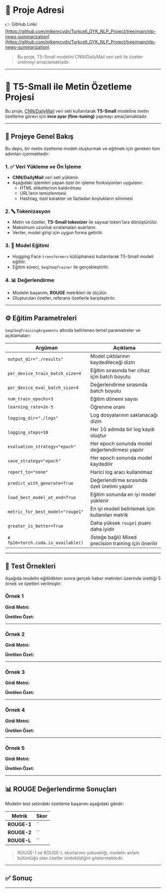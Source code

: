 # 🔗 Proje Adresi

👉 GitHub Linki: [https://github.com/mlkenrcydn/Turkcell_GYK_NLP_Project/tree/main/nlp-news-summarization](https://github.com/mlkenrcydn/Turkcell_GYK_NLP_Project/tree/main/nlp-news-summarization)

> Bu proje, T5-Small modelini CNN/DailyMail veri seti ile özetler üretmeyi amaçlamaktadır.

---

# 📝 T5-Small ile Metin Özetleme Projesi

Bu proje, [CNN/DailyMail](https://huggingface.co/datasets/cnn_dailymail) veri seti kullanılarak **T5-Small** modeline metin özetleme görevi için **ince ayar (fine-tuning)** yapmayı amaçlamaktadır.

---

## 📌 Projeye Genel Bakış

Bu depo, bir metin özetleme modeli oluşturmak ve eğitmek için gereken tüm adımları içermektedir:

### 1. ✅ Veri Yükleme ve Ön İşleme
- **CNN/DailyMail** veri seti yüklenir.
- Aşağıdaki işlemleri yapan özel ön işleme fonksiyonları uygulanır:
  - HTML etiketlerinin kaldırılması
  - URL'lerin temizlenmesi
  - Hashtag, özel karakter ve fazladan boşlukların silinmesi

### 2. 🔤 Tokenizasyon
- Metin ve özetler, **T5-Small tokenizer** ile sayısal token'lara dönüştürülür.
- Maksimum uzunluk sıralamaları auarlanır.
- Veriler, model girişi için uygun forma getirilir.

### 3. 🧠 Model Eğitimi
- Hugging Face `transformers` kütüphanesi kullanılarak T5-Small modeli eğitilir.
- Eğitim süreci, `Seq2SeqTrainer` ile gerçekleştirilir.

### 4. 📊 Değerlendirme
- Modelin başarımı, **ROUGE** metrikleri ile ölçülür.
- Oluşturulan özetler, referans özetlerle karşılaştırılır.


---

## ⚙️ Eğitim Parametreleri

`Seq2SeqTrainingArguments` altında belirlenen temel parametreler ve açıklamaları:

| Argüman | Açıklama |
|--------|----------|
| `output_dir="./results"` | Model çıktılarının kaydedileceği dizin |
| `per_device_train_batch_size=4` | Eğitim sırasında her cihaz için batch boyutu |
| `per_device_eval_batch_size=4` | Değerlendirme sırasında batch boyutu |
| `num_train_epochs=3` | Eğitim dönemi sayısı |
| `learning_rate=2e-5` | Öğrenme oranı |
| `logging_dir="./logs"` | Log dosyalarının saklanacağı dizin |
| `logging_steps=10` | Her 10 adımda bir log kaydı oluştur |
| `evaluation_strategy="epoch"` | Her epoch sonunda model değerlendirmesi yapılır |
| `save_strategy="epoch"` | Her epoch sonunda model kaydedilir |
| `report_to="none"` | Harici log aracı kullanılmaz |
| `predict_with_generate=True` | Değerlendirme sırasında özet üretimi yapılır |
| `load_best_model_at_end=True` | Eğitim sonunda en iyi model yüklenir |
| `metric_for_best_model="rouge1"` | En iyi modeli belirlemek için kullanılan metrik |
| `greater_is_better=True` | Daha yüksek `rouge1` puanı daha iyidir |
| `# fp16=torch.cuda.is_available()` | (İsteğe bağlı) Mixed precision training için önerilir |

---

## 🧪 Test Örnekleri

Aşağıda modelin eğitildikten sonra gerçek haber metinleri üzerinde ürettiği 5 örnek ve özetleri verilmiştir:

### Örnek 1
**Girdi Metni:**
> 

**Üretilen Özet:**
> 

---

### Örnek 2
**Girdi Metni:**
> 

**Üretilen Özet:**
> 

---

### Örnek 3
**Girdi Metni:**
> 

**Üretilen Özet:**
> 

---

### Örnek 4
**Girdi Metni:**
> 

**Üretilen Özet:**
> 

---

### Örnek 5
**Girdi Metni:**
> 

**Üretilen Özet:**
> 

---

## 📊 ROUGE Değerlendirme Sonuçları

Modelin test setindeki özetleme başarımı aşağıdaki gibidir:

| Metrik | Skor |
|--------|------|
| **ROUGE-1** | `` |
| **ROUGE-2** | `` |
| **ROUGE-L** | `` |

> ROUGE-1 ve ROUGE-L skorlarının yüksekliği, modelin anlam bütünlüğü olan özetler üretebildiğini göstermektedir.

---

## ✅ Sonuç



---

